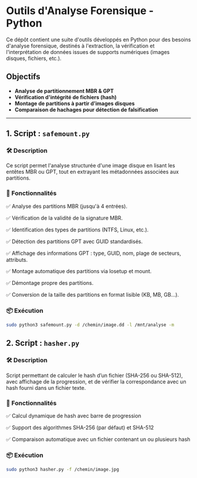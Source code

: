 # Outils d'Analyse Forensique - Python

Ce dépôt contient une suite d'outils développés en Python pour des besoins d'analyse forensique, destinés à l'extraction, la vérification et l'interprétation de données issues de supports numériques (images disques, fichiers, etc.).

## Objectifs

- **Analyse de partitionnement MBR & GPT**
- **Vérification d'intégrité de fichiers (hash)**
- **Montage de partitions à partir d’images disques**
- **Comparaison de hachages pour détection de falsification**

---

## 1. Script : `safemount.py`

### 🛠 Description
Ce script permet l'analyse structurée d'une image disque en lisant les entêtes MBR ou GPT, tout en extrayant les métadonnées associées aux partitions.

### 📁 Fonctionnalités
✅ Analyse des partitions MBR (jusqu'à 4 entrées).

✅ Vérification de la validité de la signature MBR.

✅ Identification des types de partitions (NTFS, Linux, etc.).

✅ Détection des partitions GPT avec GUID standardisés.

✅ Affichage des informations GPT : type, GUID, nom, plage de secteurs, attributs.

✅ Montage automatique des partitions via losetup et mount.

✅ Démontage propre des partitions.

✅ Conversion de la taille des partitions en format lisible (KB, MB, GB...).

### 📦 Exécution

```bash
sudo python3 safemount.py -d /chemin/image.dd -l /mnt/analyse -m
```
## 2. Script : `hasher.py`

### 🛠 Description
Script permettant de calculer le hash d’un fichier (SHA-256 ou SHA-512), avec affichage de la progression, et de vérifier la correspondance avec un hash fourni dans un fichier texte.

### 📁 Fonctionnalités

✅ Calcul dynamique de hash avec barre de progression

✅ Support des algorithmes SHA-256 (par défaut) et SHA-512

✅ Comparaison automatique avec un fichier contenant un ou plusieurs hash

### 📦 Exécution

```bash
sudo python3 hasher.py -f /chemin/image.jpg
```
